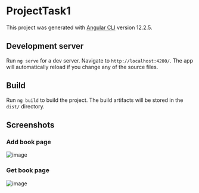 # ProjectTask1

This project was generated with [Angular CLI](https://github.com/angular/angular-cli) version 12.2.5.

## Development server

Run `ng serve` for a dev server. Navigate to `http://localhost:4200/`. The app will automatically reload if you change any of the source files.

## Build

Run `ng build` to build the project. The build artifacts will be stored in the `dist/` directory.

## Screenshots

### Add book page

![image](https://user-images.githubusercontent.com/69509690/134454355-811b9c6f-4db9-415f-8931-5134cb8a3924.png)

### Get book page

![image](https://user-images.githubusercontent.com/69509690/134454690-6d82fbb5-1705-40ae-a000-af49701c33c0.png)

